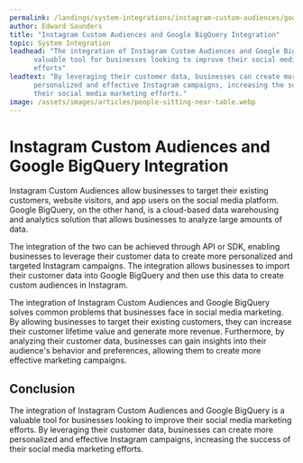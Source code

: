 ```yaml
---
permalink: /landings/system-integrations/instagram-custom-audiences/google-bigquery
author: Edward Saunders
title: "Instagram Custom Audiences and Google BigQuery Integration"
topic: System Integration
leadhead: "The integration of Instagram Custom Audiences and Google BigQuery is a
      valuable tool for businesses looking to improve their social media marketing
      efforts"
leadtext: "By leveraging their customer data, businesses can create more
      personalized and effective Instagram campaigns, increasing the success of
      their social media marketing efforts."
image: /assets/images/articles/people-sitting-near-table.webp
---
```

<div class="arttext">    <h1>Instagram Custom Audiences and Google BigQuery Integration</h1>
    <p>
      Instagram Custom Audiences allow businesses to target their existing
      customers, website visitors, and app users on the social media platform.
      Google BigQuery, on the other hand, is a cloud-based data warehousing and
      analytics solution that allows businesses to analyze large amounts of
      data.
    </p>
    <p>
      The integration of the two can be achieved through API or SDK, enabling businesses to
      leverage their customer data to create more personalized and targeted
      Instagram campaigns. The integration allows businesses to import their customer
      data into Google BigQuery and then use this data to create custom audiences in
      Instagram.
    </p>
    <p>
      The integration of Instagram Custom Audiences and Google BigQuery solves common
      problems that businesses face in social media marketing. By allowing
      businesses to target their existing customers, they can increase their
      customer lifetime value and generate more revenue. Furthermore, by analyzing
      their customer data, businesses can gain insights into their audience's
      behavior and preferences, allowing them to create more effective marketing
      campaigns.
    </p>
    <h2>Conclusion</h2>
    <p>
      The integration of Instagram Custom Audiences and Google BigQuery is a
      valuable tool for businesses looking to improve their social media marketing
      efforts. By leveraging their customer data, businesses can create more
      personalized and effective Instagram campaigns, increasing the success of
      their social media marketing efforts.
    </p>
</div>